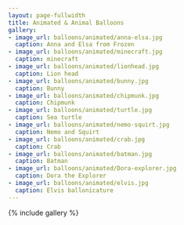 ```yaml
---
layout: page-fullwidth
title: Animated & Animal Balloons
gallery:
- image_url: balloons/animated/anna-elsa.jpg
  caption: Anna and Elsa from Frozen
- image_url: balloons/animated/minecraft.jpg
  caption: minecraft
- image_url: balloons/animated/lionhead.jpg
  caption: Lion head
- image_url: balloons/animated/bunny.jpg
  caption: Bunny
- image_url: balloons/animated/chipmunk.jpg
  caption: Chipmunk
- image_url: balloons/animated/turtle.jpg
  caption: Sea turtle
- image_url: balloons/animated/nemo-squirt.jpg
  caption: Nemo and Squirt
- image_url: balloons/animated/crab.jpg
  caption: Crab
- image_url: balloons/animated/batman.jpg
  caption: Batman
- image_url: balloons/animated/Dora-explorer.jpg
  caption: Dora the Explorer
- image_url: balloons/animated/elvis.jpg
  caption: Elvis ballonicature
---
```


{% include gallery %}